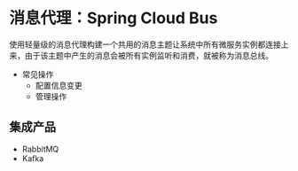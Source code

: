 #   消息代理：Spring Cloud Bus

使用轻量级的消息代理构建一个共用的消息主题让系统中所有微服务实例都连接上来，由于该主题中产生的消息会被所有实例监听和消费，就被称为消息总线。

-   常见操作
    -   配置信息变更
    -   管理操作

##  集成产品
-   RabbitMQ
-   Kafka


